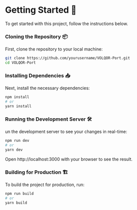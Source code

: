 # Getting Started 🚀
To get started with this project, follow the instructions below.

### Cloning the Repository 📦
First, clone the repository to your local machine:
```bash
git clone https://github.com/yourusername/VOLQOR-Port.git
cd VOLQOR-Port
```

### Installing Dependencies 📥
Next, install the necessary dependencies:
```bash
npm install
# or
yarn install
```

### Running the Development Server 🛠️
un the development server to see your changes in real-time:
```bash
npm run dev
# or
yarn dev
```
Open http://localhost:3000 with your browser to see the result.

### Building for Production 🏗️
To build the project for production, run:
```bash
npm run build
# or
yarn build
```